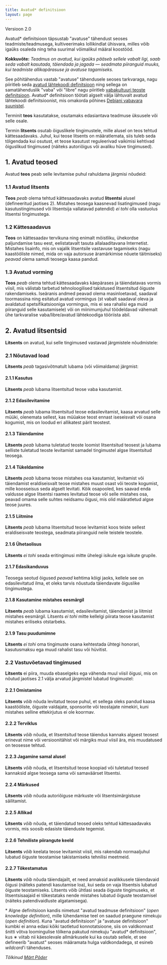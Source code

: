 ```yaml
---
title: Avatud* definitsioon
layout: page
---
```


Versioon 2.0

Avatud* definitsioon täpsustab "avatuse" tähendust seoses teadmiste/teadmusega, kultiveerimaks lollikindlat ühisvara, milles võib igaüks osaleda ning teha suurimal võimalikul määral koostööd.

**Kokkuvõte:** *Teadmus on avatud, kui igaüks pääseb sellele vabalt ligi, saab seda vabalt kasutada, täiendada ja jagada — seadmata piiranguid muuks, kui teadmiste allikapärasuse ja avatuse tagamiseks.*

See põhitähendus vastab "avatuse" tähendusele seoses tarkvaraga, nagu piiritleb seda [avatud lähtekoodi definitsioon](http://www.opensource.org/docs/osd) ning sellega on samatähenduslik "vaba" või "libre" nagu piiritleb [vabakultuuri teoste definitsioon](http://freedomdefined.org). Avatud* definitsioon töötati algselt välja lähtuvalt avatud lähtekoodi definitsioonist, mis omakorda põhines [Debiani vabavara suunistel](http://www.debian.org/social_contract).

Terminit **teos** kasutatakse, osutamaks edasiantava teadmuse üksusele või selle osale.

Termin **litsents** osutab õiguslikele tingimustele, mille alusel on teos tehtud kättesaadavaks. Juhul, kui teose litsents on määratlemata, siis tuleb seda tõlgendada kui osutust, et teose kasutust reguleerivad vaikimisi kehtivad õiguslikud tingimused (näiteks autoriõigus või avaliku hüve tingimused).

## 1. Avatud teosed

Avatud **teos** peab selle levitamise puhul rahuldama järgmisi nõudeid:

### 1.1 Avatud litsents

**Teos** *peab* olema tehtud kättesaadavaks avatud **litsentsi** alusel (defineeritud jaotises 2). Mistahes teosega kaasnevad lisatingimused (nagu kasutustingimused või litsentsija vallatavad patendid) *ei tohi* 
olla vastuolus litsentsi tingimustega.

### 1.2 Kättesaadavus

**Teos** on kättesaadav tervikuna ning enimalt mõistliku, ühekordse paljundamise tasu eest, eelistatavalt tasuta allalaaditavana Internetist. Mistahes lisainfo, mis on vajalik litsentsile vastavuse tagamiseks (nagu kaastööliste nimed, mida on vaja autorsuse äramärkimise nõuete täitmiseks) *peavad* olema samuti teosega kaasa pandud.

### 1.3 Avatud vorming

**Teos** *peab* olema tehtud kättesaadavaks käepärases ja täiendatavas vormis viisil, mis välistab tarbetud tehnoloogilised takistused litsentsitud õiguste rakendamiseks. Iseäranis andmed peavad olema masinloetavad, saadaval toormassina ning esitatud avatud vormingus (st vabalt saadaval oleva ja avaldatud spetsifikatsiooniga vormingus, mis ei sea rahalisi ega muid piiranguid selle kasutamisele) või on miinimumjuhul töödeldavad vähemalt ühe tarkvaralise vaba/libre/avatud lähtekoodiga tööriista abil.

## 2. Avatud litsentsid

**Litsents** on avatud, kui selle tingimused vastavad järgmistele nõudmistele:

### 2.1 Nõutavad load

**Litsents** *peab* tagasivõtmatult lubama (või võimaldama) järgmist:

#### 2.1.1 Kasutus

**Litsents** *peab* lubama litsentsitud teose vaba kasutamist.

#### 2.1.2 Edasilevitamine

**Litsents** *peab* lubama litsentsitud teose edasilevitamist, kaasa arvatud selle müüki, olenemata sellest, kas müüakse teost ennast iseseisvalt või osana kogumist, mis on loodud eri allikatest pärit teostest.

#### 2.1.3 Täiendamine

**Litsents** *peab* lubama tuletatud teoste loomist litsentsitud teosest ja lubama selliste tuletatud teoste levitamist samadel tingimustel algse litsentsitud teosega.

#### 2.1.4 Tükeldamine

**Litsents** *peab* lubama teose mistahes osa kasutamist, levitamist või täiendamist eraldiseisvalt teose mistahes muust osast või teoste kogumist, mille koosseisus seda algselt levitati. Kõik osapooled, kes saavad enda valdusse algse litsentsi raames levitatud teose või selle mistahes osa, peavad omama selle suhtes neidsamu õigusi, mis olid määratletud algse teose juures.

#### 2.1.5 Liitmine

**Litsents** *peab* lubama litsentsitud teose levitamist koos teiste sellest eraldiseisvate teostega, seadmata piiranguid neile teistele teostele.

#### 2.1.6 Ühetaolisus

**Litsents** *ei tohi* seada eritingimusi mitte ühelegi isikule ega isikute grupile.

#### 2.1.7 Edasikanduvus

Teosega seotud õigused *peavad* kehtima kõigi jaoks, kellele see on edasilevitatud ilma, et oleks tarvis nõustuda täiendavate õiguslike tingimustega.

#### 2.1.8 Kasutamine mistahes eesmärgil

**Litsents** *peab* lubama kasutamist, edasilevitamist, täiendamist ja liitmist mistahes eesmärgil. Litsents *ei tohi* mitte kellelgi piirata teose kasutamist mistahes eriliseks otstarbeks.

#### 2.1.9 Tasu puudumimne

**Litsents** *ei tohi* oma tingimuste osana kehtestada ühtegi honorari, kasutusmaksu ega muud rahalist tasu või hüvitist.

### 2.2 Vastuvõetavad tingimused

**Litsents** ei piira, muuda ebaselgeks ega vähenda muul viisil õigusi, mis on nõutud jaotises 2.1 välja arvatud järgmistel lubatud tingimustel:

#### 2.2.1 Omistamine

**Litsents** *võib* nõuda levitatud teose puhul, et sellega oleks pandud kaasa kaastööliste, õiguste valdajate, sponsorite või teostajate nimekiri, kuni mistahes selline ettekirjutus ei ole koormav.

#### 2.2.2 Terviklus

**Litsents** *võib* nõuda, et litsentsitud teose täiendus kannaks algsest teosest erinevat nime või versioonitähist või märgiks muul viisil ära, mis muudatused on teosesse tehtud.

#### 2.2.3 Jagamine samal alusel

**Litsents** *võib* nõuda, et litsentsitud teose koopiad või tuletatud teosed kannaksid algse teosega sama või samaväärset litsentsi.

#### 2.2.4 Märkused

**Litsents** *võib* nõuda autoriõiguse märkuste või litsentsimärgistuse säilitamist.

#### 2.2.5 Allikad

**Litsents** *võib* nõuda, et täiendatud teosed oleks tehtud kättesaadavaks vormis, mis soosib edasiste täienduste tegemist.

#### 2.2.6 Tehniliste piirangute keeld

**Litsents** *võib* keelata teose levitamist viisil, mis rakendab normaaljuhul lubatud õiguste teostamise takistamiseks tehnilisi meetmeid.

#### 2.2.7 Tõkestamatus

**Litsents** *võib* nõuda täiendajailt, et need annaksid avalikkusele täiendavaid õigusi (näiteks patendi kasutamise loa), kui seda on vaja litsentsis lubatud õiguste teostamiseks. Litsents võib ühtlasi seada õiguste tingimuseks, et litsentsisaajaid ei tõkestataks nende mistahes lubatud õiguste teostamisel (näiteks patendivaidluste algatamisega).

&#42; Algne definitsioon kandis nimetust "avatud teadmuse definitsioon" (_open knowledge definition_), mille lühendamise teel on saadud praegune nimekuju (_open definition_). Kuna "avatud definitsioon" ja "avatuse definitsioon" kumbki ei anna edasi kõiki taotletud konnotatsioone, siis on valdkonnast šnitti võtva loomingulise tõlkena pakutud nimekuju "avatud* definitsioon", kus ∗ viitab nii käesolevale allmärkusele kui ka osutab sellele, et see defineerib "avatust" seoses määramata hulga valdkondadega, st esineb _wildcard_'i tähenduses.

_Tõlkinud [Märt Põder](https://twitter.com/trtram)_
